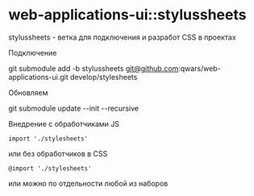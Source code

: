 # web-applications-ui::stylussheets

stylussheets - ветка для подключения и разработ CSS в проектах

Подключение

git submodule add -b stylussheets git@github.com:qwars/web-applications-ui.git develop/stylesheets

Обновляем

git submodule update --init --recursive 

Внедрение с обработчиками JS

`import './stylesheets'`

или без обработчиков в CSS

`@import './stylesheets'`

или можно по отдельности любой из наборов



